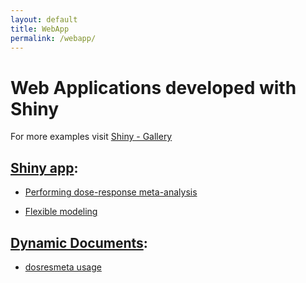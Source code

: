 ```yaml
---
layout: default
title: WebApp
permalink: /webapp/
---
```


Web Applications developed with Shiny
========

For more examples visit [Shiny - Gallery](http://shiny.rstudio.com/gallery/)

## [Shiny app](http://shiny.rstudio.com/):

* [Performing dose-response meta-analysis](https://alecri.shinyapps.io/dosresmeta/)

* [Flexible modeling](https://alecri.shinyapps.io/flexmod)

## [Dynamic Documents](http://rmarkdown.rstudio.com/):

* [dosresmeta usage](https://alecri.shinyapps.io/dosresmeta_usage)
